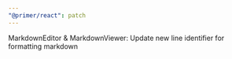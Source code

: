 ```yaml
---
"@primer/react": patch
---
```


MarkdownEditor & MarkdownViewer: Update new line identifier for formatting markdown
